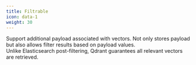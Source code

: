 ```yaml
---
title: Filtrable
icon: data-1
weight: 30
---
```


Support additional payload associated with vectors.
Not only stores payload but also allows filter results based on payload values. \
Unlike Elasticsearch post-filtering, Qdrant guarantees all relevant vectors are retrieved.

